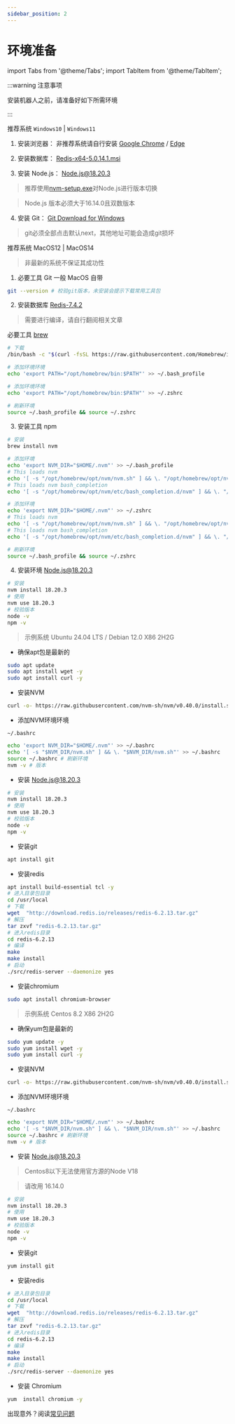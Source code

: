 ```yaml
---
sidebar_position: 2
---
```


# 环境准备

import Tabs from '@theme/Tabs';
import TabItem from '@theme/TabItem';

:::warning 注意事项

安装机器人之前，请准备好如下所需环境

:::

<Tabs>
  <TabItem value="q" label="Windows" default>
  
推荐系统 `Windows10` | `Windows11`

1. 安装浏览器： 非推荐系统请自行安装 [Google Chrome](https://www.google.cn/intl/zh-CN/chrome/) / [Edge](https://www.microsoft.com/zh-cn/edge)

2. 安装数据库： [Redis-x64-5.0.14.1.msi](https://github.com/tporadowski/redis/releases)

3. 安装 Node.js： [Node.js@18.20.3](https://nodejs.org/zh-cn)

> 推荐使用[nvm-setup.exe](https://github.com/coreybutler/nvm-windows/releases)对Node.js进行版本切换

> Node.js 版本必须大于16.14.0且双数版本

4. 安装 Git： [Git Download for Windows](https://git-scm.com/)

> git必须全部点击默认next，其他地址可能会造成git损坏

  </TabItem>
  <TabItem value="2" label="MacOS">

推荐系统 MacOS12 | MacOS14

> 非最新的系统不保证其成功性

1. 必要工具 Git 一般 MacOS 自带

```bash
git --version # 校验git版本，未安装会提示下载常用工具包
```

2. 安装数据库 [Redis-7.4.2](https://redis.io/downloads/)

> 需要进行编译，请自行翻阅相关文章

必要工具 [brew](https://brew.sh/)

```bash
# 下载
/bin/bash -c "$(curl -fsSL https://raw.githubusercontent.com/Homebrew/install/HEAD/install.sh)"
```

```bash
# 添加环境环境
echo 'export PATH="/opt/homebrew/bin:$PATH"' >> ~/.bash_profile
```

```bash
# 添加环境环境
echo 'export PATH="/opt/homebrew/bin:$PATH"' >> ~/.zshrc
```

```bash
# 刷新环境
source ~/.bash_profile && source ~/.zshrc
```

3. 安装工具 npm

```bash
# 安装
brew install nvm
```

```bash
# 添加环境
echo 'export NVM_DIR="$HOME/.nvm"' >> ~/.bash_profile
# This loads nvm
echo '[ -s "/opt/homebrew/opt/nvm/nvm.sh" ] && \. "/opt/homebrew/opt/nvm/nvm.sh"' >> ~/.bash_profile
# This loads nvm bash_completion
echo '[ -s "/opt/homebrew/opt/nvm/etc/bash_completion.d/nvm" ] && \. "/opt/homebrew/opt/nvm/etc/bash_completion.d/nvm"' >> ~/.bash_profile
```

```bash
# 添加环境
echo 'export NVM_DIR="$HOME/.nvm"' >> ~/.zshrc
# This loads nvm
echo '[ -s "/opt/homebrew/opt/nvm/nvm.sh" ] && \. "/opt/homebrew/opt/nvm/nvm.sh"' >> ~/.zshrc
# This loads nvm bash_completion
echo '[ -s "/opt/homebrew/opt/nvm/etc/bash_completion.d/nvm" ] && \. "/opt/homebrew/opt/nvm/etc/bash_completion.d/nvm"' >> ~/.zshrc
```

```bash
# 刷新环境
source ~/.bash_profile && source ~/.zshrc
```

4. 安装环境 Node.js@18.20.3

```bash
# 安装
nvm install 18.20.3
# 使用
nvm use 18.20.3
# 校验版本
node -v
npm -v
```

  </TabItem>

<TabItem value="3" label="Ubuntu/Debian">

> 示例系统 Ubuntu 24.04 LTS / Debian 12.0 X86 2H2G

- 确保apt包是最新的

```sh
sudo apt update
sudo apt install wget -y
sudo apt install curl -y
```

- 安装NVM

```sh
curl -o- https://raw.githubusercontent.com/nvm-sh/nvm/v0.40.0/install.sh | bash
```

- 添加NVM环境环境

`~/.bashrc`

```sh
echo 'export NVM_DIR="$HOME/.nvm"' >> ~/.bashrc
echo '[ -s "$NVM_DIR/nvm.sh" ] && \. "$NVM_DIR/nvm.sh"' >> ~/.bashrc
source ~/.bashrc # 刷新环境
nvm -v # 版本
```

- 安装 Node.js@18.20.3

```bash
# 安装
nvm install 18.20.3
# 使用
nvm use 18.20.3
# 校验版本
node -v
npm -v
```

- 安装git

```sh
apt install git
```

- 安装redis

```sh
apt install build-essential tcl -y
# 进入目录包目录
cd /usr/local
# 下载
wget  "http://download.redis.io/releases/redis-6.2.13.tar.gz"
# 解压
tar zxvf "redis-6.2.13.tar.gz"
# 进入redis目录
cd redis-6.2.13
# 编译
make
make install
# 启动
./src/redis-server --daemonize yes
```

- 安装chromium

```sh
sudo apt install chromium-browser
```

  </TabItem>

  <TabItem value="4" label="Centos">

> 示例系统 Centos 8.2 X86 2H2G

- 确保yum包是最新的

```sh
sudo yum update -y
sudo yum install wget -y
sudo yum install curl -y
```

- 安装NVM

```sh
curl -o- https://raw.githubusercontent.com/nvm-sh/nvm/v0.40.0/install.sh | bash
```

- 添加NVM环境环境

`~/.bashrc`

```sh
echo 'export NVM_DIR="$HOME/.nvm"' >> ~/.bashrc
echo '[ -s "$NVM_DIR/nvm.sh" ] && \. "$NVM_DIR/nvm.sh"' >> ~/.bashrc
source ~/.bashrc # 刷新环境
nvm -v # 版本
```

- 安装 Node.js@18.20.3

> Centos8以下无法使用官方源的Node V18

> 请改用 16.14.0

```bash
# 安装
nvm install 18.20.3
# 使用
nvm use 18.20.3
# 校验版本
node -v
npm -v
```

- 安装git

```sh
yum install git
```

- 安装redis

```sh
# 进入目录包目录
cd /usr/local
# 下载
wget  "http://download.redis.io/releases/redis-6.2.13.tar.gz"
# 解压
tar zxvf "redis-6.2.13.tar.gz"
# 进入redis目录
cd redis-6.2.13
# 编译
make
make install
# 启动
./src/redis-server --daemonize yes
```

- 安装 Chromium

```sh
yum  install chromium -y
```

</TabItem>

</Tabs>

出现意外？阅读[常见问题](./x-other/3-common-problem.md)
